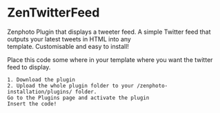 ZenTwitterFeed
==============
Zenphoto Plugin that displays a tweeter feed.
A simple Twitter feed that outputs your latest tweets in HTML into any  
template. Customisable and easy to install! 

Place this code some where in your template where you want the twitter feed to display.
<?php if (function_exists('printTwitterFeed')) { ?><div class="tfeed"><?php printTwitterFeed(); ?></div>
<?php  } ?>


    1. Download the plugin
    2. Upload the whole plugin folder to your /zenphoto-installation/plugins/ folder.
    Go to the Plugins page and activate the plugin
    Insert the code!
